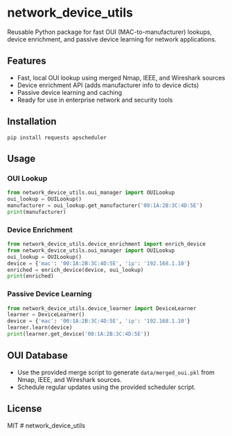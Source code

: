 # network_device_utils

Reusable Python package for fast OUI (MAC-to-manufacturer) lookups, device enrichment, and passive device learning for network applications.

## Features
- Fast, local OUI lookup using merged Nmap, IEEE, and Wireshark sources
- Device enrichment API (adds manufacturer info to device dicts)
- Passive device learning and caching
- Ready for use in enterprise network and security tools

## Installation
```
pip install requests apscheduler
```

## Usage

### OUI Lookup
```python
from network_device_utils.oui_manager import OUILookup
oui_lookup = OUILookup()
manufacturer = oui_lookup.get_manufacturer('00:1A:2B:3C:4D:5E')
print(manufacturer)
```

### Device Enrichment
```python
from network_device_utils.device_enrichment import enrich_device
from network_device_utils.oui_manager import OUILookup
oui_lookup = OUILookup()
device = {'mac': '00:1A:2B:3C:4D:5E', 'ip': '192.168.1.10'}
enriched = enrich_device(device, oui_lookup)
print(enriched)
```

### Passive Device Learning
```python
from network_device_utils.device_learner import DeviceLearner
learner = DeviceLearner()
device = {'mac': '00:1A:2B:3C:4D:5E', 'ip': '192.168.1.10'}
learner.learn(device)
print(learner.get_device('00:1A:2B:3C:4D:5E'))
```

## OUI Database
- Use the provided merge script to generate `data/merged_oui.pkl` from Nmap, IEEE, and Wireshark sources.
- Schedule regular updates using the provided scheduler script.

## License
MIT # network_device_utils
